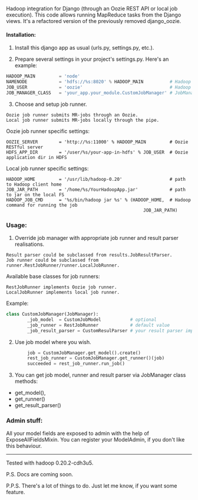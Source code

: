 Hadoop integration for Django (through an Oozie REST API or local job execution).
This code allows running MapReduce tasks from the Django views.
It's a refactored version of the previously removed django_oozie.
#### Installation:
1. Install this django app as usual (urls.py, settings.py, etc.).
 
2. Prepare several settings in your project's settings.py.
Here's an example:
```python
HADOOP_MAIN         = 'node'
NAMENODE            = 'hdfs://%s:8020' % HADOOP_MAIN          # Hadoop namenode
JOB_USER            = 'oozie'                                 # Hadoop user for jobs & HDFS stuff
JOB_MANAGER_CLASS   = 'your_app.your_module.CustomJobManager' # JobManager subclass
```

3. Choose and setup job runner.
```
Oozie job runner submits MR-jobs through an Oozie.
Local job runner submits MR-jobs locally through the pipe.
```
Oozie job runner specific settings:
```
OOZIE_SERVER        = 'http://%s:11000' % HADOOP_MAIN         # Oozie RESTful server
HDFS_APP_DIR        = '/user/%s/your-app-in-hdfs' % JOB_USER  # Oozie application dir in HDFS
```
Local job runner specific settings:
```
HADOOP_HOME         = '/usr/lib/hadoop-0.20'                  # path to Hadoop client home 
JOB_JAR_PATH        = '/home/%s/YourHadoopApp.jar'            # path to jar on the local FS 
HADOOP_JOB_CMD      = '%s/bin/hadoop jar %s' % (HADOOP_HOME,  # Hadoop command for running the job
                                                    JOB_JAR_PATH) 
```

### Usage:
1. Override job manager with appropriate job runner and result parser realisations.
```
Result parser could be subclassed from results.JobResultParser.
Job runner could be subclassed from runner.RestJobRunner/runner.LocalJobRunner.
```
Available base classes for job runners:
```
RestJobRunner implements Oozie job runner.
LocalJobRunner implements local job runner.
```
Example:
```python
class CustomJobManager(JobManager):
        _job_model  = CustomJobModel           # optional
        _job_runner = RestJobRunner            # default value
        _job_result_parser = CustomResulParser # your result parser implementation
```

2. Use job model where you wish.
```python
        job = CustomJobManager.get_model().create()                          
        rest_job_runner = CustomJobManager.get_runner()(job)
        succeeded = rest_job_runner.run_job()
```

3. You can get job model, runner and result parser via JobManager class methods: 
 - get_model(), 
 - get_runner()
 - get_result_parser()

### Admin stuff:
All your model fields are exposed to admin with the help of ExposeAllFieldsMixin.
You can register your ModelAdmin, if you don't like this behaviour.

---

Tested with hadoop 0.20.2-cdh3u5.

P.S. Docs are coming soon.

P.P.S. There's a lot of things to do. Just let me know, if you want some feature.
